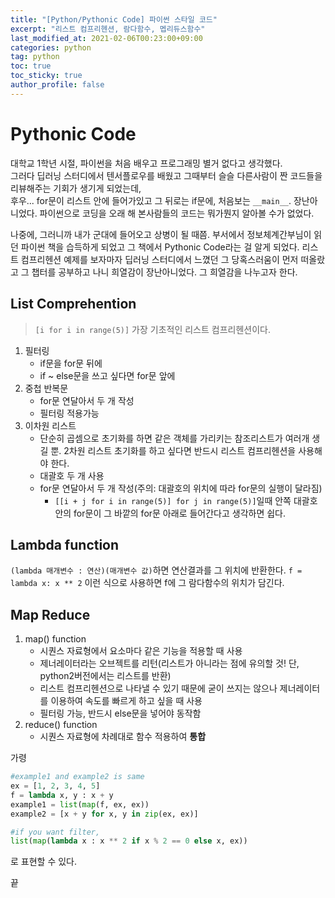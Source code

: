 ```yaml
---
title: "[Python/Pythonic Code] 파이썬 스타일 코드"
excerpt: "리스트 컴프리헨션, 람다함수, 멥리듀스함수"
last_modified_at: 2021-02-06T00:23:00+09:00
categories: python
tag: python
toc: true
toc_sticky: true
author_profile: false
---
```


# Pythonic Code

대학교 1학년 시절, 파이썬을 처음 배우고 프로그래밍 별거 없다고 생각했다.  
그러다 딥러닝 스터디에서 텐서플로우를 배웠고 그때부터 슬슬 다른사람이 짠 코드들을 리뷰해주는 기회가 생기게 되었는데,  
후우... for문이 리스트 안에 들어가있고 그 뒤로는 if문에, 처음보는 `__main__`. 장난아니었다. 파이썬으로 코딩을 오래 해 본사람들의 코드는
뭐가뭔지 알아볼 수가 없었다.

나중에, 그러니까 내가 군대에 들어오고 상병이 될 때쯤. 부서에서 정보체계간부님이 읽던 파이썬 책을 습득하게 되었고 그 책에서 Pythonic Code라는 걸 알게 되었다. 리스트 컴프리헨션 예제를 보자마자 딥러닝 스터디에서 느꼈던 그 당혹스러움이 먼저 떠올랐고 그 챕터를 공부하고 나니 희열감이 장난아니었다.
그 희열감을 나누고자 한다.

## List Comprehention

> `[i for i in range(5)]` 가장 기초적인 리스트 컴프리헨션이다.

1. 필터링
    * if문을 for문 뒤에
    * if ~ else문을 쓰고 싶다면 for문 앞에
2. 중첩 반복문
    * for문 연달아서 두 개 작성
    * 필터링 적용가능
3. 이차원 리스트
    * 단순히 곱셈으로 초기화를 하면 같은 객체를 가리키는 참조리스트가 여러개 생길 뿐. 2차원 리스트 초기화를 하고 싶다면 반드시 리스트 컴프리헨션을 사용해야 한다.
    * 대괄호 두 개 사용
    * for문 연달아서 두 개 작성(주의: 대괄호의 위치에 따라 for문의 실행이 달라짐)
        - `[[i + j for i in range(5)] for j in range(5)]`일때 안쪽 대괄호 안의 for문이 그 바깥의 for문 아래로 들어간다고 생각하면 쉽다.

## Lambda function

`(lambda 매개변수 : 연산)(매개변수 값)`하면 연산결과를 그 위치에 반환한다.
`f = lambda x: x ** 2` 이런 식으로 사용하면 f에 그 람다함수의 위치가 담긴다.

## Map Reduce

1. map() function
    * 시퀀스 자료형에서 요소마다 같은 기능을 적용할 때 사용
    * 제너레이터라는 오브젝트를 리턴(리스트가 아니라는 점에 유의할 것! 단, python2버전에서는 리스트를 반환)
    * 리스트 컴프리헨션으로 나타낼 수 있기 때문에 굳이 쓰지는 않으나 제너레이터를 이용하여 속도를 빠르게 하고 싶을 때 사용
    * 필터링 가능, 반드시 else문을 넣어야 동작함
2. reduce() function
    * 시퀀스 자료형에 차례대로 함수 적용하여 **통합**
    
가령

``` python
#example1 and example2 is same
ex = [1, 2, 3, 4, 5]
f = lambda x, y : x + y
example1 = list(map(f, ex, ex))
example2 = [x + y for x, y in zip(ex, ex)]

#if you want filter,
list(map(lambda x : x ** 2 if x % 2 == 0 else x, ex))
```

로 표현할 수 있다.

끝